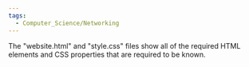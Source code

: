 ```yaml
---
tags:
  - Computer_Science/Networking
---
```

The "website.html" and "style.css" files show all of the required HTML elements and CSS properties that are required to be known.